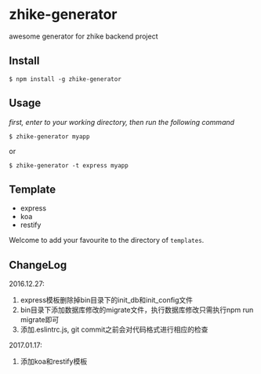 # zhike-generator

awesome generator for zhike backend project

## Install

    $ npm install -g zhike-generator

## Usage

*first, enter to your working directory, then run the following command*

    $ zhike-generator myapp 

or    

    $ zhike-generator -t express myapp

## Template

+ express
+ koa
+ restify

Welcome to add your favourite to the directory of `templates`.

## ChangeLog

2016.12.27: 

1. express模板删除掉bin目录下的init_db和init_config文件
2. bin目录下添加数据库修改的migrate文件，执行数据库修改只需执行npm run migrate即可
2. 添加.eslintrc.js, git commit之前会对代码格式进行相应的检查

2017.01.17:

1. 添加koa和restify模板